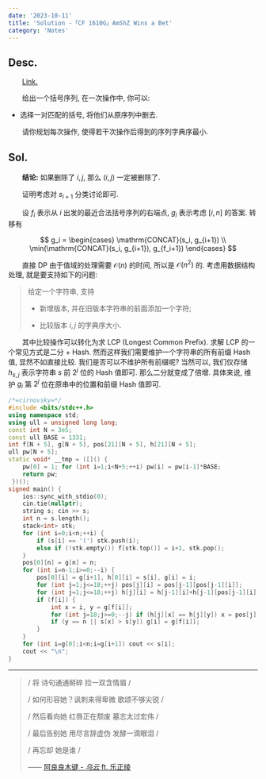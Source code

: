 ```yaml
---
date: '2023-10-11'
title: 'Solution -「CF 1610G」AmShZ Wins a Bet'
category: 'Notes'
---
```


## Desc.

&emsp;&emsp;[Link.](http://codeforces.com/problemset/problem/1610/G)

&emsp;&emsp;给出一个括号序列, 在一次操作中, 你可以:

- 选择一对匹配的括号, 将他们从原序列中删去.

&emsp;&emsp;请你规划每次操作, 使得若干次操作后得到的序列字典序最小.

## Sol.

&emsp;&emsp;**结论:** 如果删除了 $i, j$, 那么 $(i, j)$ 一定被删除了.

&emsp;&emsp;证明考虑对 $s_{i+1}$ 分类讨论即可.

&emsp;&emsp;设 $f_i$ 表示从 $i$ 出发的最近合法括号序列的右端点, $g_i$ 表示考虑 $[i, n]$ 的答案. 转移有

$$
g_i = \begin{cases}
\mathrm{CONCAT}(s_i, g_{i+1}) \\
\min(\mathrm{CONCAT}(s_i, g_{i+1}), g_{f_i+1})
\end{cases}
$$

&emsp;&emsp;直接 DP 由于值域的处理需要 $\mathcal O(n)$ 的时间, 所以是 $\mathcal O(n^2)$ 的. 考虑用数据结构处理, 就是要支持如下的问题: 

>给定一个字符串, 支持
>
> - 新增版本, 并在旧版本字符串的前面添加一个字符;
>
> - 比较版本 $i, j$ 的字典序大小.

&emsp;&emsp;其中比较操作可以转化为求 LCP (Longest Common Prefix). 求解 LCP 的一个常见方式是二分 + Hash. 然而这样我们需要维护一个字符串的所有前缀 Hash 值, 显然不如直接比较. 我们是否可以不维护所有前缀呢? 当然可以, 我们仅存储 $h_{s, j}$ 表示字符串 $s$ 前 $2^j$ 位的 Hash 值即可. 那么二分就变成了倍增. 具体来说, 维护 $g_i$ 第 $2^j$ 位在原串中的位置和前缀 Hash 值即可.

```cpp
/*=cirnovsky=*/
#include <bits/stdc++.h>
using namespace std;
using ull = unsigned long long;
const int N = 3e5;
const ull BASE = 1331;
int f[N + 5], g[N + 5], pos[21][N + 5], h[21][N + 5];
ull pw[N + 5];
static void* __tmp = ([]() {
    pw[0] = 1; for (int i=1;i<N+5;++i) pw[i] = pw[i-1]*BASE;
    return pw;
 })();
signed main() {
    ios::sync_with_stdio(0);
    cin.tie(nullptr);
    string s; cin >> s;
    int n = s.length();
    stack<int> stk;
    for (int i=0;i<n;++i) {
        if (s[i] == '(') stk.push(i);
        else if (!stk.empty()) f[stk.top()] = i+1, stk.pop();
    }
    pos[0][n] = g[n] = n;
    for (int i=n-1;i>=0;--i) {
        pos[0][i] = g[i+1], h[0][i] = s[i], g[i] = i;
        for (int j=1;j<=18;++j) pos[j][i] = pos[j-1][pos[j-1][i]];
        for (int j=1;j<=18;++j) h[j][i] = h[j-1][i]+h[j-1][pos[j-1][i]]*pw[1<<(j-1)];
        if (f[i]) {
            int x = i, y = g[f[i]];
            for (int j=18;j>=0;--j) if (h[j][x] == h[j][y]) x = pos[j][x], y = pos[j][y];
            if (y == n || s[x] > s[y]) g[i] = g[f[i]];
        }
    }
    for (int i=g[0];i<n;i=g[i+1]) cout << s[i];
    cout << "\n";
}
```

---

> / 将 诗句通通掰碎 捡一双含情眉 /
>
> / 如何形容她？讽刺来得卑微 歌颂不够尖锐 /
>
> / 然后看向她 红唇正在颓废 墓志太过宏伟 /
>
> / 最后告别她 用尽言辞虚伪 发酵一滴眼泪 /
>
> / 再忘却 她是谁 /
>
>—— [阿良良木键 - *乌云* ft. 乐正绫](https://vocadb.net/S/342021)